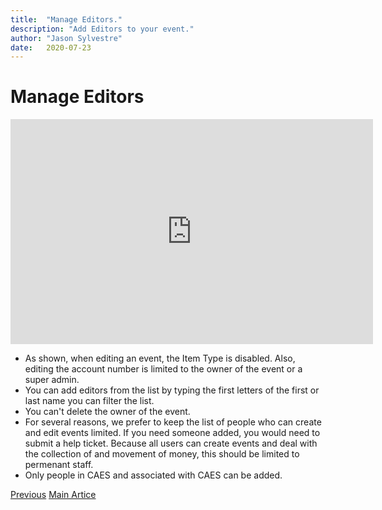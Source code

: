 ```yaml
---
title:  "Manage Editors."
description: "Add Editors to your event."
author: "Jason Sylvestre"
date:   2020-07-23
---
```


# Manage Editors

<iframe id="kaltura_player" src="https://cdnapisec.kaltura.com/p/1770401/sp/177040100/embedIframeJs/uiconf_id/29032722/partner_id/1770401?iframeembed=true&playerId=kaltura_player&entry_id=0_9it2g4o1&flashvars[mediaProtocol]=rtmp&amp;flashvars[streamerType]=rtmp&amp;flashvars[streamerUrl]=rtmp://www.kaltura.com:1935&amp;flashvars[rtmpFlavors]=1&amp;flashvars[localizationCode]=en&amp;flashvars[leadWithHTML5]=true&amp;flashvars[sideBarContainer.plugin]=true&amp;flashvars[sideBarContainer.position]=left&amp;flashvars[sideBarContainer.clickToClose]=true&amp;flashvars[chapters.plugin]=true&amp;flashvars[chapters.layout]=vertical&amp;flashvars[chapters.thumbnailRotator]=false&amp;flashvars[streamSelector.plugin]=true&amp;flashvars[EmbedPlayer.SpinnerTarget]=videoHolder&amp;flashvars[dualScreen.plugin]=true&amp;flashvars[Kaltura.addCrossoriginToIframe]=true&amp;&wid=0_c5kv16dv" width="580" height="360" allowfullscreen webkitallowfullscreen mozAllowFullScreen allow="autoplay *; fullscreen *; encrypted-media *" sandbox="allow-forms allow-same-origin allow-scripts allow-top-navigation allow-pointer-lock allow-popups allow-modals allow-orientation-lock allow-popups-to-escape-sandbox allow-presentation allow-top-navigation-by-user-activation" frameborder="0" title="Kaltura Player"></iframe>


* As shown, when editing an event, the Item Type is disabled. Also, editing the account number is limited to the owner of the event or a super admin.
* You can add editors from the list by typing the first letters of the first or last name you can filter the list.
* You can't delete the owner of the event.
* For several reasons, we prefer to keep the list of people who can create and edit events limited. If you need someone added, you would need to submit a help ticket. Because all users can create events and deal with the collection of and movement of money, this should be limited to permenant staff.
* Only people in CAES and associated with CAES can be added.

<p><a href="/documentation/registration/add-map" class="registration-tag"><i class="fas fa-arrow-left"></i> Previous</a> <a href="/documentation/registration/getting-started" class="registration-tag">Main Artice</a></p>